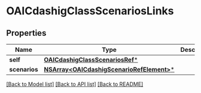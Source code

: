 # OAICdashigClassScenariosLinks

## Properties
Name | Type | Description | Notes
------------ | ------------- | ------------- | -------------
**self** | [**OAICdashigClassScenariosRef***](OAICdashigClassScenariosRef.md) |  | [optional] 
**scenarios** | [**NSArray&lt;OAICdashigScenarioRefElement&gt;***](OAICdashigScenarioRefElement.md) |  | [optional] 

[[Back to Model list]](../README.md#documentation-for-models) [[Back to API list]](../README.md#documentation-for-api-endpoints) [[Back to README]](../README.md)


